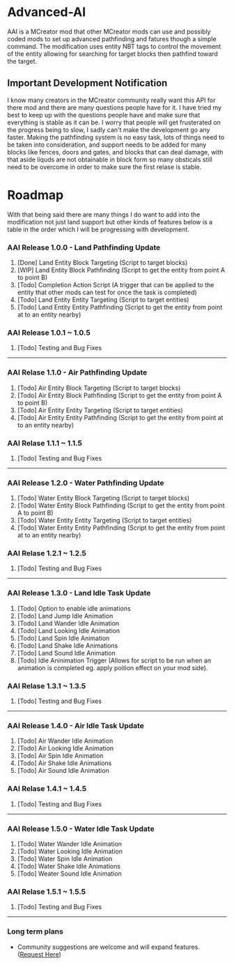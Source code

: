 # Advanced-AI
AAI is a MCreator mod that other MCreator mods can use and possibly coded mods to set up advanced pathfinding and fatures though a simple command.
The modification uses entity NBT tags to control the movement of the entity allowing for searching for target blocks then pathfind toward the target.

## Important Development Notification
I know many creators in the MCreator community really want this API for there mod and there are many questions people have for it.
I have tried my best to keep up with the questions people have and make sure that everything is stable as it can be.
I worry that people will get frusterated on the progress being to slow, I sadly can't make the development go any faster.
Making the pathfinding system is no easy task, lots of things need to be taken into consideration, and support needs to be added for many blocks like fences, doors and gates, and blocks that can deal damage, with that aside liquds are not obtainable in block form so many obsticals still need to be overcome in order to make sure the first relase is stable.

# Roadmap
With that being said there are many things I do want to add into the modification not just land support but other kinds of features below is a table in the order which I will be progressing with development.

### AAI Release 1.0.0 - Land Pathfinding Update
1. [Done] Land Entity Block Targeting (Script to target blocks)
2. [WIP] Land Entity Block Pathfinding (Script to get the entity from point A to point B)
3. [Todo] Completion Action Script (A trigger that can be applied to the entity that other mods can test for once the task is completed)
4. [Todo] Land Entity Entity Targeting (Script to target entities)
5. [Todo] Land Entity Entity Pathfinding (Script to get the entity from point at to an entity nearby)

### AAI Release 1.0.1 ~ 1.0.5
1. [Todo] Testing and Bug Fixes

***

### AAI Relase 1.1.0 - Air Pathfinding Update
1. [Todo] Air Entity Block Targeting (Script to target blocks)
2. [Todo] Air Entity Block Pathfinding (Script to get the entity from point A to point B)
3. [Todo] Air Entity Entity Targeting (Script to target entities)
4. [Todo] Air Entity Entity Pathfinding (Script to get the entity from point at to an entity nearby)

### AAI Relase 1.1.1 ~ 1.1.5
1. [Todo] Testing and Bug Fixes

***

### AAI Release 1.2.0 - Water Pathfinding Update
1. [Todo] Water Entity Block Targeting (Script to target blocks)
2. [Todo] Water Entity Block Pathfinding (Script to get the entity from point A to point B)
3. [Todo] Water Entity Entity Targeting (Script to target entities)
4. [Todo] Water Entity Entity Pathfinding (Script to get the entity from point at to an entity nearby)

### AAI Relase 1.2.1 ~ 1.2.5
1. [Todo] Testing and Bug Fixes

***

### AAI Release 1.3.0 - Land Idle Task Update
1. [Todo] Option to enable idle animations
2. [Todo] Land Jump Idle Animation
3. [Todo] Land Wander Idle Animation
4. [Todo] Land Looking Idle Animation
5. [Todo] Land Spin Idle Animation
6. [Todo] Land Shake Idle Animations
7. [Todo] Land Sound Idle Animation
8. [Todo] Idle Aninimation Trigger (Allows for script to be run when an animation is completed eg. apply poition effect on your mod side).

### AAI Relase 1.3.1 ~ 1.3.5
1. [Todo] Testing and Bug Fixes

***

### AAI Release 1.4.0 - Air Idle Task Update
1. [Todo] Air Wander Idle Animation
2. [Todo] Air Looking Idle Animation
3. [Todo] Air Spin Idle Animation
4. [Todo] Air Shake Idle Animations
5. [Todo] Air Sound Idle Animation

### AAI Relase 1.4.1 ~ 1.4.5
1. [Todo] Testing and Bug Fixes

***

### AAI Release 1.5.0 - Water Idle Task Update
1. [Todo] Water Wander Idle Animation
2. [Todo] Water Looking Idle Animation
3. [Todo] Water Spin Idle Animation
4. [Todo] Water Shake Idle Animations
5. [Todo] Weater Sound Idle Animation

### AAI Relase 1.5.1 ~ 1.5.5
1. [Todo] Testing and Bug Fixes

***

### Long term plans
- Community suggestions are welcome and will expand features. ([Request Here](https://github.com/northwesttrees-gaming/Advanced-AI/discussions/categories/ideas))
